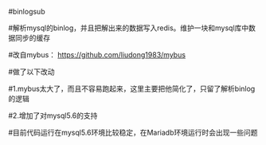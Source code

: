 #binlogsub

#解析mysql的binlog，并且把解出来的数据写入redis。维护一块和mysql库中数据同步的缓存

#改自mybus： https://github.com/liudong1983/mybus

#做了以下改动

#1.mybus太大了，而且不容易跑起来，这里主要把他简化了，只留了解析binlog的逻辑

#2.增加了对mysql5.6的支持

#目前代码运行在mysql5.6环境比较稳定，在Mariadb环境运行时会出现一些问题
